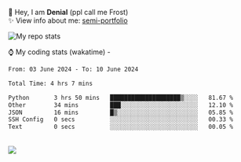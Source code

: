 🤚 Hey, I am **Denial** (ppl call me Frost)  
✨ View info about me: [semi-portfolio](https://frostx.is-a.dev)

<img alt="My repo stats" src="https://github-readme-stats.vercel.app/api?username=FrostX-Official&show_icons=true&theme=radical">

⌚ My coding stats (wakatime) -

<!--START_SECTION:waka-->

```txt
From: 03 June 2024 - To: 10 June 2024

Total Time: 4 hrs 7 mins

Python       3 hrs 50 mins   ████████████████████▒░░░░   81.67 %
Other        34 mins         ███░░░░░░░░░░░░░░░░░░░░░░   12.10 %
JSON         16 mins         █▒░░░░░░░░░░░░░░░░░░░░░░░   05.85 %
SSH Config   0 secs          ░░░░░░░░░░░░░░░░░░░░░░░░░   00.33 %
Text         0 secs          ░░░░░░░░░░░░░░░░░░░░░░░░░   00.05 %
```

<!--END_SECTION:waka-->
<br>
<img src="https://spotify-github-profile.vercel.app/api/view.svg?uid=31srkkuzzvig3lqyqlakxnoqfz6y&cover_image=true&theme=default&show_offline=true&background_color=0d1117&interchange=false&bar_color=7024ff">
